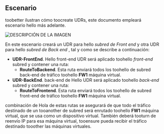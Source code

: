 ## <a name="scenario"></a>Escenario
toobetter ilustran cómo toocreate UDRs, este documento empleará escenario hello más adelante.

![DESCRIPCIÓN DE LA IMAGEN](./media/virtual-network-create-udr-scenario-include/figure1.png)

En este escenario creará un UDR para hello *subred de Front end* y otra UDR para hello *subred de Back end* , tal y como se describe a continuación: 

* **UDR-FrontEnd**. Hello front-end UDR será aplicado toohello *front-end* subred y contener una ruta:    
  * **RouteToBackend**. Esta ruta enviará todos los toohello de subred back-end de tráfico toohello **FW1** máquina virtual.
* **UDR-BackEnd**. back-end de Hello UDR será aplicado toohello *back-end* subred y contener una ruta:    
  * **RouteToFrontend**. Esta ruta enviará todos los toohello de subred front-end de tráfico toohello **FW1** máquina virtual.

combinación de Hola de estas rutas se asegurará de que todo el tráfico destinado de un tooanother de subred será enrutado toohello **FW1** máquina virtual, que se usa como un dispositivo virtual. También deberá tooturn de reenvío IP para esa máquina virtual, tooensure pueda recibir el tráfico destinado tooother las máquinas virtuales.

